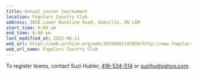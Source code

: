 ```yaml
---
title: Annual soccer tournament
location: Fogolars Country Club
address: 2026 Lower Baseline Road, Oakville, ON L6M
start_time: 9:00 am
end_time: 6:00 pm
last_modified_at: 2022-06-11
web_url: https://web.archive.org/web/20150801143850/http://www.fogolarscountryclub.com/
web_url_name: Fogolars Country Club
---
```


To register teams, contact Suzi Hubler, [416-534-514][tel] or
<suzihu@yahoo.com>.

[tel]: <tel:416-534-514>
